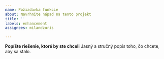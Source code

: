 ```yaml
---
name: Požiadavka funkcie
about: Navrhnite nápad na tento projekt
title: ''
labels: enhancement
assignees: milandzuris

---
```


**Popíšte riešenie, ktoré by ste chceli**
Jasný a stručný popis toho, čo chcete, aby sa stalo.
